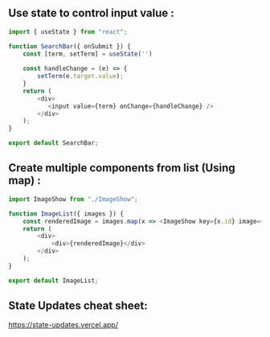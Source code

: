 ## Use state to control input value :
```javascript
import { useState } from "react";

function SearchBar({ onSubmit }) {
    const [term, setTerm] = useState('')
    
    const handleChange = (e) => {
        setTerm(e.target.value);
    }
    return (
        <div>
           <input value={term} onChange={handleChange} />
        </div>
    );
}

export default SearchBar;
```
## Create multiple components from list (Using map) :
```javascript
import ImageShow from "./ImageShow";

function ImageList({ images }) {
    const renderedImage = images.map(x => <ImageShow key={x.id} image={x} />)
    return (
        <div>
            <div>{renderedImage}</div>
        </div>
    );
}

export default ImageList;
```
## State Updates cheat sheet:
https://state-updates.vercel.app/
